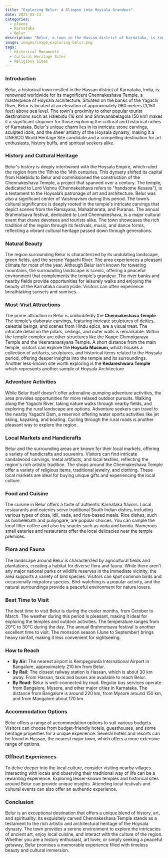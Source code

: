 ```yaml
---
title: "Exploring Belur: A Glimpse into Hoysala Grandeur"
date: 2025-03-13
categories:
  - places
  - Karnataka
  - Belur
description: "Belur, a town in the Hassan district of Karnataka, is renowned for its Hoysala architecture and the iconic Gommateshwara statue. This massive 57-foot-tall monolithic statue, carved from black chloritic schist, stands as a symbol of Jain faith and attracts pilgrims and historians alike. The site is part of the UNESCO World Heritage Sites designated as the 'Group of Monuments at Belur' and 'Halebid', showcasing exquisite carvings that reflect the artistic grandeur of the Hoysala dynasty."
image: images/image_exploring-belur.png
tags: 
  - Historical Monuments
  - Cultural Heritage Sites
  - Religious Sites
---
```



### **Introduction**

Belur, a historical town nestled in the Hassan district of Karnataka, India, is renowned worldwide for its magnificent Chennakeshava Temple, a masterpiece of Hoysala architecture. Situated on the banks of the Yagachi River, Belur is located at an elevation of approximately 960 meters (3,150 feet) above sea level. The town's proximity to other popular tourist destinations such as Halebidu (16 km) and Shravanabelagola (50 km) makes it a significant stopover for those exploring the cultural and historical riches of Karnataka. Belur's unique charm lies in its intricate stone carvings, sculpted idols, and the sheer artistry of the Hoysala dynasty, making it a UNESCO World Heritage Site candidate and a compelling destination for art enthusiasts, history buffs, and spiritual seekers alike.

### **History and Cultural Heritage**

Belur's history is deeply intertwined with the Hoysala Empire, which ruled the region from the 11th to the 14th centuries. This dynasty shifted its capital from Halebidu to Belur and commissioned the construction of the Chennakeshava Temple, a project that spanned over a century. The temple, dedicated to Lord Vishnu (Chennakeshava refers to "handsome Kesava"), is a testament to the Hoysala’s patronage of art and architecture. Belur was also a significant center of Vaishnavism during this period. The town’s cultural significance is deeply rooted in the temple's intricate carvings that depict scenes from the Ramayana, Mahabharata, and Puranas. The annual Brahmotsava festival, dedicated to Lord Chennakeshava, is a major cultural event that draws devotees and tourists alike. The town showcases the rich tradition of the region through its festivals, music, and dance forms, reflecting a vibrant cultural heritage passed down through generations.

### **Natural Beauty**

The region surrounding Belur is characterized by its undulating landscape, green fields, and the serene Yagachi River. The area experiences a pleasant climate for most of the year. Although Belur isn't known for towering mountains, the surrounding landscape is scenic, offering a peaceful environment that complements the temple's grandeur. The river banks and nearby fields provide opportunities for leisurely walks and enjoying the beauty of the Karnataka countryside. Visitors can often experience breathtaking sunsets and sunrises.

### **Must-Visit Attractions**

The prime attraction in Belur is undoubtedly the **Chennakeshava Temple**.  The temple’s elaborate carvings, featuring intricate sculptures of deities, celestial beings, and scenes from Hindu epics, are a visual treat. The intricate detail on the pillars, ceilings, and outer walls is remarkable. Within the temple complex are other structures like the Kappe Chennigaraya Temple and the Veeraranarayana Temple. A short distance from the main temple, visitors can explore the **Hoysala Museum**, which houses a collection of artifacts, sculptures, and historical items related to the Hoysala period, offering deeper insights into the temple and its surroundings. Another less-known site worth exploring is the **Kedareshwara Temple** which represents another sample of Hoysala Architecture

### **Adventure Activities**

While Belur itself doesn't offer adrenaline-pumping adventure activities, the area provides opportunities for more relaxed outdoor pursuits. Walking along the Yagachi River, taking nature walks through nearby fields, and exploring the rural landscape are options. Adventure seekers can travel to the nearby Yagachi Dam, a reservoir offering water sports activities like jet skiing, kayaking, and boating. Cycling through the rural roads is another pleasant way to explore the region.

### **Local Markets and Handicrafts**

Belur and the surrounding areas are known for their local markets, offering a variety of handicrafts and souvenirs. Visitors can find intricate sandalwood carvings, metal artifacts, and local textiles, reflecting the region's rich artistic tradition. The shops around the Chennakeshava Temple offer a variety of religious items, traditional jewelry, and clothing. These local markets are ideal for buying unique gifts and experiencing the local culture.

### **Food and Cuisine**

The cuisine in Belur offers a taste of authentic Karnataka flavors. Local restaurants and eateries serve traditional South Indian dishes, including various types of dosa, idli, vada, and rice-based meals. Rice dishes, such as bisibelebath and puliyogare, are popular choices. You can sample the local filter coffee and also try snacks such as vada and bonda. Numerous small eateries and restaurants offer the local delicacies near the temple premises. 

### **Flora and Fauna**

The landscape around Belur is characterized by agricultural fields and plantations, creating a habitat for diverse flora and fauna. While there aren’t any major national parks or wildlife reserves in the immediate vicinity, the area supports a variety of bird species. Visitors can spot common birds and occasionally migratory species. Bird-watching is a popular activity, and the natural surroundings provide a peaceful environment for nature lovers.

### **Best Time to Visit**

The best time to visit Belur is during the cooler months, from October to March. The weather during this period is pleasant, making it ideal for exploring the temples and outdoor activities. The temperature ranges from 20°C to 30°C during the day. The annual Brahmotsava festival is another excellent time to visit. The monsoon season (June to September) brings heavy rainfall, making it less convenient for sightseeing.

### **How to Reach**

*   **By Air:** The nearest airport is Kempegowda International Airport in Bangalore, approximately 210 km from Belur.
*   **By Rail:** The closest railway station is Hassan, which is about 30 km away. From Hassan, taxis and buses are available to reach Belur.
*   **By Road:** Belur is well-connected by road. Regular bus services operate from Bangalore, Mysore, and other major cities in Karnataka. The distance from Bangalore is around 220 km, from Mysore around 150 km, and from Mangalore about 170 km.

### **Accommodation Options**

Belur offers a range of accommodation options to suit various budgets.  Visitors can choose from budget-friendly hotels, guesthouses, and some heritage properties for a unique experience. Several hotels and resorts can be found in Hassan, the nearest major town, which offers a more extensive range of options.

### **Offbeat Experiences**

To delve deeper into the local culture, consider visiting nearby villages. Interacting with locals and observing their traditional way of life can be a rewarding experience. Exploring lesser-known temples and historical sites around Belur can provide unique insights. Attending local festivals and cultural events can also offer an authentic experience.

### **Conclusion**

Belur is an exceptional destination that offers a unique blend of history, art, and spirituality. Its exquisitely carved Chennakeshava Temple stands as a testament to the rich artistic and architectural heritage of the Hoysala dynasty. The town provides a serene environment to explore the intricacies of ancient art, enjoy local cuisine, and interact with the culture of the region. Whether you are a history enthusiast, art lover, or simply seeking a peaceful getaway, Belur promises a memorable experience filled with timeless beauty and cultural immersion.


